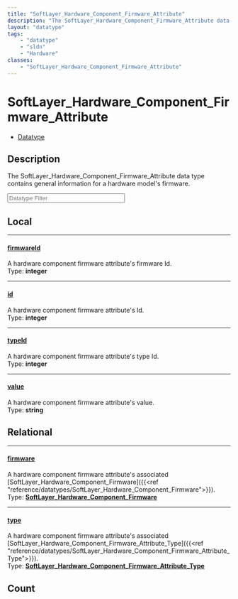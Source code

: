 ```yaml
---
title: "SoftLayer_Hardware_Component_Firmware_Attribute"
description: "The SoftLayer_Hardware_Component_Firmware_Attribute data type contains general information for a hardware model's firmwa... "
layout: "datatype"
tags:
    - "datatype"
    - "sldn"
    - "Hardware"
classes:
    - "SoftLayer_Hardware_Component_Firmware_Attribute"
---
```


# SoftLayer_Hardware_Component_Firmware_Attribute
<div id='service-datatype'>
    <ul id='sldn-reference-tabs'>
        <li id='datatype'> <a href='/reference/datatypes/SoftLayer_Hardware_Component_Firmware_Attribute' >Datatype</a></li>
    </ul>
</div>

## Description 
The SoftLayer_Hardware_Component_Firmware_Attribute data type contains general information for a hardware model's firmware. 





<!-- Filer BEGIN -->
<div class="view-filters">
        <div class="clearfix">
            <div class="search-input-box">
                <input placeholder="Datatype Filter" onkeyup="titleSearch(inputId='prop-input', divId='properties', elementClass='prop-row')" 
                    type="text" id="prop-input" value="" size="30" maxlength="128" class="form-text">
            </div>
        </div>
</div>
<!-- Filer END -->

<div id="properties" class="content">
<div id="localProperties" class="prop-content" >

## Local
<div class="prop-row">

-----
[firmwareId]: #firmwareid
#### [firmwareId]
A hardware component firmware attribute's firmware Id.  
<span class="type-label">Type: </span>**integer**


</div>
<div class="prop-row">

-----
[id]: #id
#### [id]
A hardware component firmware attribute's Id.  
<span class="type-label">Type: </span>**integer**


</div>
<div class="prop-row">

-----
[typeId]: #typeid
#### [typeId]
A hardware component firmware attribute's type Id.  
<span class="type-label">Type: </span>**integer**


</div>
<div class="prop-row">

-----
[value]: #value
#### [value]
A hardware component firmware attribute's value.  
<span class="type-label">Type: </span>**string**


</div>
</div>
<!-- LOCAL PROPERTY END -->

<div id="relationalProperties"  class="prop-content" >

## Relational
<div class="prop-row">

-----
[firmware]: #firmware
#### [firmware]
A hardware component firmware attribute's associated [SoftLayer_Hardware_Component_Firmware]({{<ref "reference/datatypes/SoftLayer_Hardware_Component_Firmware">}}).  
<span class="type-label">Type: </span>**<a href='/reference/datatypes/SoftLayer_Hardware_Component_Firmware'>SoftLayer_Hardware_Component_Firmware </a>**


</div>
<div class="prop-row">

-----
[type]: #type
#### [type]
A hardware component firmware attribute's associated [SoftLayer_Hardware_Component_Firmware_Attribute_Type]({{<ref "reference/datatypes/SoftLayer_Hardware_Component_Firmware_Attribute_Type">}}).  
<span class="type-label">Type: </span>**<a href='/reference/datatypes/SoftLayer_Hardware_Component_Firmware_Attribute_Type'>SoftLayer_Hardware_Component_Firmware_Attribute_Type </a>**


</div>

## Count
</div>


